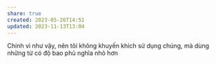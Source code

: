 ```yaml
---
share: true
created: 2023-05-26T14:51
updated: 2023-11-13T13:04
---
```

Chính vì như vậy, nên tôi không khuyến khích sử dụng chúng, mà dùng những từ có độ bao phủ nghĩa nhỏ hơn
